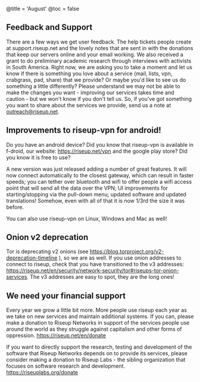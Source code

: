 @title = 'August'
@toc = false

Feedback and Support
-------------------------------

There are a few ways we get user feedback. The help tickets people create at support.riseup.net and the lovely notes that are sent in with the donations that keep our servers online and your email working. We also received a grant to do preliminary academic research through interviews with activists in South America. Right now, we are asking you to take a moment and let us know if there is something you love about a service (mail, lists, vpn, crabgrass, pad, share) that we provide? Or maybe you'd like to see us do something a little differently? Please understand we may not be able to make the changes you want - improving our services takes time and caution - but we won't know if you don't tell us. So, if you've got something you want to share about the services we provide, send us a note at outreach@riseup.net.

Improvements to riseup-vpn for android!
---------------------------------------

Do you have an android device? Did you know that riseup-vpn is available in f-droid, our website: https://riseup.net/vpn and the google play store? Did you know it is free to use?

A new version was just released adding a number of great features. It will now connect automatically to the closest gateway, which can result in faster speeds; you can tether over bluetooth and wifi to offer people a wifi access point that will send all the data over the VPN; UI improvements for starting/stopping via the pull-down menu; updated software and updated translations! Somehow, even with all of that it is now 1/3rd the size it was before.

You can also use riseup-vpn on Linux, Windows and Mac as well!

Onion v2 deprecation
------------------------------

Tor is deprecating v2 onions (see https://blog.torproject.org/v2-deprecation-timeline ), so we are as well. If you use onion addresses to connect to riseup, check that you have transitioned to the v3 addresses: https://riseup.net/en/security/network-security/tor#riseups-tor-onion-services. The v3 addresses are easy to spot, they are the long ones!

We need your financial support
--------------------------------------------

Every year we grow a little bit more. More people use riseup each year as we take on new services and maintain additional systems. If you can, please make a donation to Riseup Networks in support of the services people use around the world as they struggle against capitalism and other forms of oppression. https://riseup.net/en/donate

If you want to directly support the research, testing and development of the software that Riseup Networks depends on to provide its services, please consider making a donation to Riseup Labs - the sibling organization that focuses on software research and development. https://riseuplabs.org/donate